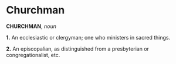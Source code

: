 # Churchman

**CHURCHMAN**, _noun_

**1.** An ecclesiastic or clergyman; one who ministers in sacred things.

**2.** An episcopalian, as distinguished from a presbyterian or congregationalist, etc.